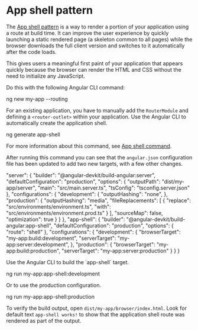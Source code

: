 # App shell pattern

The [App shell pattern](https://developers.google.com/web/fundamentals/architecture/app-shell) is a way to render a portion of your application using a route at build time.
It can improve the user experience by quickly launching a static rendered page (a skeleton common to all pages) while the browser downloads the full client version and switches to it automatically after the code loads.

This gives users a meaningful first paint of your application that appears quickly because the browser can render the HTML and CSS without the need to initialize any JavaScript.

<docs-workflow>
<docs-step title="Prepare the application">
Do this with the following Angular CLI command:

<docs-code language="shell">

ng new my-app --routing

</docs-code>

For an existing application, you have to manually add the `RouterModule` and defining a `<router-outlet>` within your application.
</docs-step>
<docs-step title="Create the application shell">
Use the Angular CLI to automatically create the application shell.

<docs-code language="shell">

ng generate app-shell

</docs-code>

For more information about this command, see [App shell command](cli/generate#app-shell-command).

After running this command you can see that the `angular.json` configuration file has been updated to add two new targets, with a few other changes.

<docs-code language="json">

"server": {
  "builder": "&commat;angular-devkit/build-angular:server",
  "defaultConfiguration": "production",
  "options": {
    "outputPath": "dist/my-app/server",
    "main": "src/main.server.ts",
    "tsConfig": "tsconfig.server.json"
  },
  "configurations": {
    "development": {
      "outputHashing": "none",
    },
    "production": {
      "outputHashing": "media",
      "fileReplacements": [
        {
          "replace": "src/environments/environment.ts",
          "with": "src/environments/environment.prod.ts"
        }
      ],
      "sourceMap": false,
      "optimization": true
    }
  }
},
"app-shell": {
  "builder": "&commat;angular-devkit/build-angular:app-shell",
  "defaultConfiguration": "production",
  "options": {
    "route": "shell"
  },
  "configurations": {
    "development": {
      "browserTarget": "my-app:build:development",
      "serverTarget": "my-app:server:development",
    },
    "production": {
      "browserTarget": "my-app:build:production",
      "serverTarget": "my-app:server:production"
    }
  }
}

</docs-code>
</docs-step>
<docs-step title="Verify the application is built with the shell content">
Use the Angular CLI to build the `app-shell` target.

<docs-code language="shell">

ng run my-app:app-shell:development

</docs-code>

Or to use the production configuration.

<docs-code language="shell">

ng run my-app:app-shell:production

</docs-code>

To verify the build output, open <code class="no-auto-link">dist/my-app/browser/index.html</code>.
Look for default text `app-shell works!` to show that the application shell route was rendered as part of the output.
</docs-step>
</docs-workflow>
